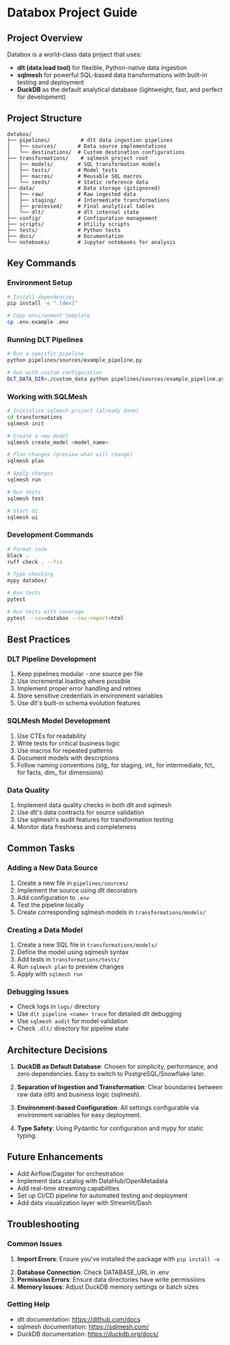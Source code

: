 # Databox Project Guide

## Project Overview
Databox is a world-class data project that uses:
- **dlt (data load tool)** for flexible, Python-native data ingestion
- **sqlmesh** for powerful SQL-based data transformations with built-in testing and deployment
- **DuckDB** as the default analytical database (lightweight, fast, and perfect for development)

## Project Structure
```
databox/
├── pipelines/          # dlt data ingestion pipelines
│   ├── sources/       # Data source implementations
│   └── destinations/  # Custom destination configurations
├── transformations/    # sqlmesh project root
│   ├── models/        # SQL transformation models
│   ├── tests/         # Model tests
│   ├── macros/        # Reusable SQL macros
│   └── seeds/         # Static reference data
├── data/              # Data storage (gitignored)
│   ├── raw/           # Raw ingested data
│   ├── staging/       # Intermediate transformations
│   ├── processed/     # Final analytical tables
│   └── dlt/           # dlt internal state
├── config/            # Configuration management
├── scripts/           # Utility scripts
├── tests/             # Python tests
├── docs/              # Documentation
└── notebooks/         # Jupyter notebooks for analysis
```

## Key Commands

### Environment Setup
```bash
# Install dependencies
pip install -e ".[dev]"

# Copy environment template
cp .env.example .env
```

### Running DLT Pipelines
```bash
# Run a specific pipeline
python pipelines/sources/example_pipeline.py

# Run with custom configuration
DLT_DATA_DIR=./custom_data python pipelines/sources/example_pipeline.py
```

### Working with SQLMesh
```bash
# Initialize sqlmesh project (already done)
cd transformations
sqlmesh init

# Create a new model
sqlmesh create_model <model_name>

# Plan changes (preview what will change)
sqlmesh plan

# Apply changes
sqlmesh run

# Run tests
sqlmesh test

# Start UI
sqlmesh ui
```

### Development Commands
```bash
# Format code
black .
ruff check . --fix

# Type checking
mypy databox/

# Run tests
pytest

# Run tests with coverage
pytest --cov=databox --cov-report=html
```

## Best Practices

### DLT Pipeline Development
1. Keep pipelines modular - one source per file
2. Use incremental loading where possible
3. Implement proper error handling and retries
4. Store sensitive credentials in environment variables
5. Use dlt's built-in schema evolution features

### SQLMesh Model Development
1. Use CTEs for readability
2. Write tests for critical business logic
3. Use macros for repeated patterns
4. Document models with descriptions
5. Follow naming conventions (stg_ for staging, int_ for intermediate, fct_ for facts, dim_ for dimensions)

### Data Quality
1. Implement data quality checks in both dlt and sqlmesh
2. Use dlt's data contracts for source validation
3. Use sqlmesh's audit features for transformation testing
4. Monitor data freshness and completeness

## Common Tasks

### Adding a New Data Source
1. Create a new file in `pipelines/sources/`
2. Implement the source using dlt decorators
3. Add configuration to `.env`
4. Test the pipeline locally
5. Create corresponding sqlmesh models in `transformations/models/`

### Creating a Data Model
1. Create a new SQL file in `transformations/models/`
2. Define the model using sqlmesh syntax
3. Add tests in `transformations/tests/`
4. Run `sqlmesh plan` to preview changes
5. Apply with `sqlmesh run`

### Debugging Issues
- Check logs in `logs/` directory
- Use `dlt pipeline <name> trace` for detailed dlt debugging
- Use `sqlmesh audit` for model validation
- Check `.dlt/` directory for pipeline state

## Architecture Decisions

1. **DuckDB as Default Database**: Chosen for simplicity, performance, and zero dependencies. Easy to switch to PostgreSQL/Snowflake later.

2. **Separation of Ingestion and Transformation**: Clear boundaries between raw data (dlt) and business logic (sqlmesh).

3. **Environment-based Configuration**: All settings configurable via environment variables for easy deployment.

4. **Type Safety**: Using Pydantic for configuration and mypy for static typing.

## Future Enhancements
- Add Airflow/Dagster for orchestration
- Implement data catalog with DataHub/OpenMetadata
- Add real-time streaming capabilities
- Set up CI/CD pipeline for automated testing and deployment
- Add data visualization layer with Streamlit/Dash

## Troubleshooting

### Common Issues
1. **Import Errors**: Ensure you've installed the package with `pip install -e .`
2. **Database Connection**: Check DATABASE_URL in .env
3. **Permission Errors**: Ensure data directories have write permissions
4. **Memory Issues**: Adjust DuckDB memory settings or batch sizes

### Getting Help
- dlt documentation: https://dlthub.com/docs
- sqlmesh documentation: https://sqlmesh.com/
- DuckDB documentation: https://duckdb.org/docs/